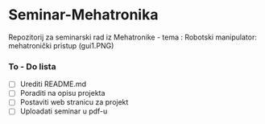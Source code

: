 # Seminar-Mehatronika
Repozitorij za seminarski rad iz Mehatronike - tema : Robotski manipulator: mehatronički pristup
(gui1.PNG)
### To - Do lista

- [ ] Urediti README.md
- [ ] Poraditi na opisu projekta
- [ ] Postaviti web stranicu za projekt
- [ ] Uploadati seminar u pdf-u
